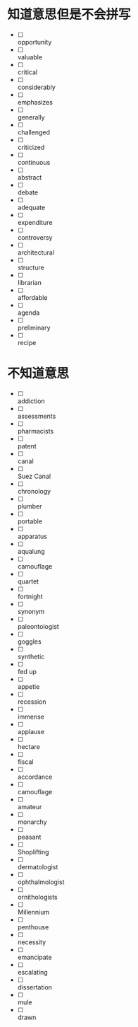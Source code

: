 # 知道意思但是不会拼写
- [ ] <div title="机会">opportunity</div> 
- [ ] <div title="有价值的">valuable</div>
- [ ] <div title="批判的">critical</div>
- [ ] <div title="相当多地">considerably</div>
- [ ] <div title="强调">emphasizes</div>
- [ ] <div title="笼统地">generally</div>
- [ ] <div title="挑战">challenged</div>
- [ ] <div title="批评">criticized</div>
- [ ] <div title="连续不断的">continuous</div>
- [ ] <div title="摘要">abstract</div>
- [ ] <div title="讨论，辩论">debate</div>
- [ ] <div title="足够的，适当的">adequate</div>
- [ ] <div title="支出，花费">expenditure</div>
- [ ] <div title="争论">controversy</div>
- [ ] <div title="建筑学的">architectural</div>
- [ ] <div title="结构">structure</div>
- [ ] <div title="图书管理员">librarian</div>
- [ ] <div title="便宜的">affordable</div>
- [ ] <div title="待议事项">agenda</div>
- [ ] <div title="初步的，预备的">preliminary</div>
- [ ] <div title="烹饪法，食谱">recipe</div>



# 不知道意思
- [ ] <div title="瘾；入迷">addiction</div>
- [ ] <div title="评价">assessments</div>
- [ ] <div title="药剂师">pharmacists</div>
- [ ] <div title="专利">patent</div>
- [ ] <div title="运河">canal</div>
- [ ] <div title="苏伊士运河">Suez Canal</div>
- [ ] <div title="年代学">chronology</div>
- [ ] <div title="水管工人，水电工">plumber</div>
- [ ] <div title="便携式的，轻便的">portable</div>
- [ ] <div title="设备，器具">apparatus</div>
- [ ] <div title="水中呼吸器，水肺">aqualung</div>
- [ ] <div title="伪装，隐蔽">camouflage</div>
- [ ] <div title="四重奏">quartet</div>
- [ ] <div title="两周">fortnight</div>
- [ ] <div title="同义词">synonym</div>
- [ ] <div title="古生物学者">paleontologist</div>
- [ ] <div title="护目镜">goggles</div>
- [ ] <div title="合成的，人造的">synthetic</div>
- [ ] <div title="厌倦">fed up</div>
- [ ] <div title="胃口，食欲">appetie</div>
- [ ] <div title="衰退">recession</div>
- [ ] <div title="极大的，巨大的">immense</div>
- [ ] <div title="掌声，喝彩">applause</div>
- [ ] <div title="公顷">hectare</div>
- [ ] <div title="财政的">fiscal</div>
- [ ] <div title="按照，依据">accordance</div>
- [ ] <div title="伪装，隐蔽">camouflage</div>
- [ ] <div title="业余爱好者">amateur</div>
- [ ] <div title="君主政体">monarchy</div>
- [ ] <div title="农民">peasant</div>
- [ ] <div title="入店行窃">Shoplifting</div>
- [ ] <div title="皮肤科医生">dermatologist</div>
- [ ] <div title="眼科医师">ophthalmologist</div>
- [ ] <div title="鸟类学家">ornithologists</div>
- [ ] <div title="千年期">Millennium</div>
- [ ] <div title="阁楼">penthouse</div>
- [ ] <div title="必需品">necessity</div>
- [ ] <div title="解放，使不受（法律、政治或社会的）束缚">emancipate</div>
- [ ] <div title="逐步上升">escalating</div>
- [ ] <div title="专题论文">dissertation</div>
- [ ] <div title="骡">mule</div>
- [ ] <div title="画，绘制；拖，拉">drawn</div>
